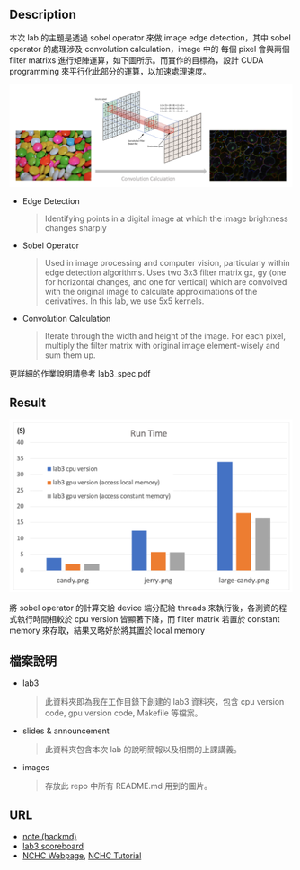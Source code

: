## Description
本次 lab 的主題是透過 sobel operator 來做 image edge detection，其中 sobel operator 的處理涉及 convolution calculation，image 中的 每個 pixel 會與兩個 filter matrixs 進行矩陣運算，如下圖所示。而實作的目標為，設計 CUDA programming 來平行化此部分的運算，以加速處理速度。

![description](/labs/lab3%20CUDA%20Basic/images/description.png)
- Edge Detection
    > Identifying points in a digital image at which the image brightness changes sharply
- Sobel Operator
    > Used in image processing and computer vision, particularly within edge detection algorithms. Uses two 3x3 filter matrix gx, gy (one for horizontal changes, and one for vertical) which are convolved with the original image to calculate approximations of the derivatives. In this lab, we use 5x5 kernels.
- Convolution Calculation
    > Iterate through the width and height of the image. For each pixel, multiply the filter matrix with original image element-wisely and sum them up.

更詳細的作業說明請參考 lab3_spec.pdf
## Result
![result](/labs/lab3%20CUDA%20Basic/images/result.png)

將 sobel operator 的計算交給 device 端分配給 threads 來執行後，各測資的程式執行時間相較於 cpu version 皆顯著下降，而 filter matrix 若置於 constant memory 來存取，結果又略好於將其置於 local memory
## 檔案說明
- lab3
    > 此資料夾即為我在工作目錄下創建的 lab3 資料夾，包含 cpu version code, gpu version code, Makefile 等檔案。
- slides & announcement
    > 此資料夾包含本次 lab 的說明簡報以及相關的上課講義。
- images
    > 存放此 repo 中所有 README.md 用到的圖片。
## URL
- [note (hackmd)](https://hackmd.io/@u_46AznXS7-aLzZ7_uD4WQ/ryIWGdqia)
- [lab3 scoreboard](https://apollo.cs.nthu.edu.tw/pp23/scoreboard/lab3/)
- [NCHC Webpage](https://portal.apps.edu-cloud.nchc.org.tw), [NCHC Tutorial](https://hackmd.io/@enmingw32/pp-nchc)